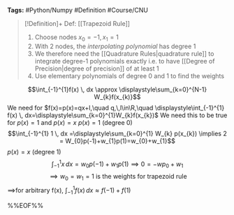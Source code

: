 **Tags:** #Python/Numpy #Definition #Course/CNU 

> [!Definition]+ Def: [[Trapezoid Rule]]
> 1. Choose nodes $x_{0}=-1, x_{1}=1$
> 2. With 2 nodes, the *interpolating polynomial* has degree 1
> 3. We therefore need the [[Quadrature Rules|quadrature rule]] to integrate degree-1 polynomials exactly i.e. to have [[Degree of Precision|degree of precision]] of at least 1
> 4. Use elementary polynomials of degree 0 and 1 to find the weights

$$\int_{-1}^{1}f(x)  \, dx \approx \displaystyle\sum_{k=0}^{N-1} W_{k}f(x_{k)}$$
We need for $f(x)=p(x)=qx+l,\quad q,\,l\in\R,\quad \displaystyle\int_{-1}^{1} f(x) \, dx=\displaystyle\sum_{k=0}^{1}W_{k}f(x_{k})$
We need this to be true for $p(x)=1$ and $p(x)=x$
$p(x)=1$ (degree 0)
	$$\int_{-1}^{1} 1 \, dx =\displaystyle\sum_{k=0}^{1} W_{k} p(x_{k}) \implies 2 = W_{0}p(-1)+w_{1}p(1)=w_{0}+w_{1}$$
 $p(x)=x$ (degree 1)
	$$\int_{-1}^{1} x \, dx =w_{0}p(-1)+w_{1}p(1)\implies 0=-wp_{0}+w_{1}$$
	$$\implies w_{0}=w_{1}=1 \text{ is the weights for trapezoid rule}$$
$\implies$for arbitrary f(x), $\displaystyle\int_{-1}^{1} f(x) \, dx \approx f(-1)+f(1)$

%%EOF%%